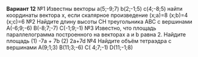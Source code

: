 **Вариант 12**
№1
Известны векторы а(5;-9;7) b(2;-1;5) c(4;-8;5) найти координаты вектора x, если скалярное произведение (x;a)=8 (x;b)=4 (x;c)=6
№2
Найдите длину высоты CH треугольника ABC с вершинами A(-6;9;-6) B(-8;7;-7)
C(-1;9;-1)
№3 
Известно, что площадь параллелограмма построенного на векторах a и b равна 2. Найдите площадь (1) -7a + 7b (2) 2a+7d
№4
Найдите объём тетраэдра с вершинами A(9;1;3) B(11;3;-6) C( 4;7;-1) D(11;-1;8)